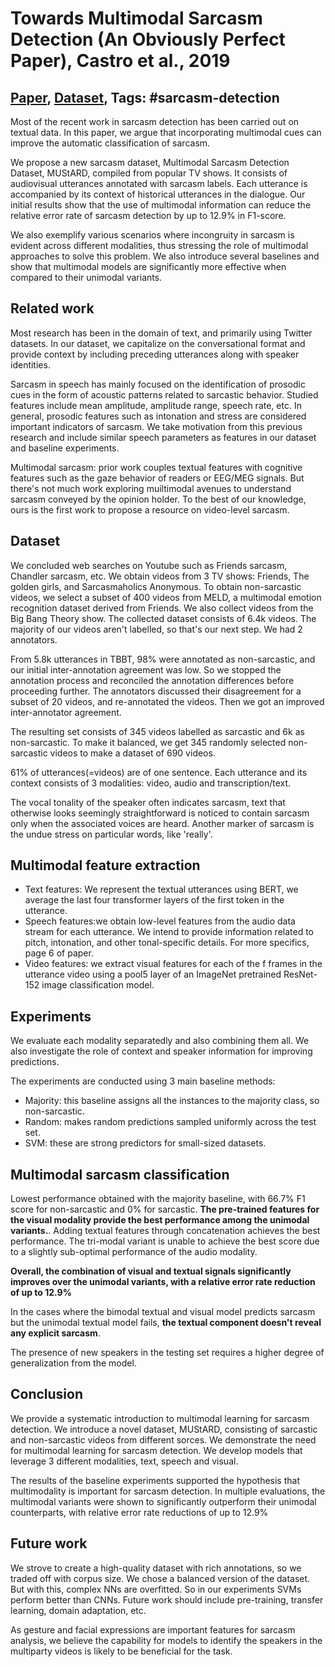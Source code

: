 # Towards Multimodal Sarcasm Detection (An Obviously Perfect Paper), Castro et al., 2019

## [Paper](https://www.aclweb.org/anthology/P19-1455/), [Dataset](https://github.com/soujanyaporia/MUStARD), Tags: \#sarcasm-detection

Most of the recent work in sarcasm detection has been carried out on textual data. In this paper, we argue that incorporating multimodal cues can improve the automatic classification of sarcasm.

We propose a new sarcasm dataset, Multimodal Sarcasm Detection Dataset, MUStARD, compiled from popular TV shows. It consists of audiovisual utterances annotated with sarcasm labels. Each utterance is accompanied by its context of historical utterances in the dialogue. Our initial results show that the use of multimodal information can reduce the relative error rate of sarcasm detection by up to 12.9% in F1-score. 

We also exemplify various scenarios where incongruity in sarcasm is evident across different modalities, thus stressing the role of multimodal approaches to solve this problem. We also introduce several baselines and show that multimodal models are significantly more effective when compared to their unimodal variants.

## Related work

Most research has been in the domain of text, and primarily using Twitter datasets. In our dataset, we capitalize on the conversational format and provide context by including preceding utterances along with speaker identities.

Sarcasm in speech has mainly focused on the identification of prosodic cues in the form of acoustic patterns related to sarcastic behavior. Studied features include mean amplitude, amplitude range, speech rate, etc. In general, prosodic features such as intonation and stress are considered important indicators of sarcasm. We take motivation from this previous research and include similar speech parameters as features in our dataset and baseline experiments.

Multimodal sarcasm: prior work couples textual features with cognitive features such as the gaze behavior of readers or EEG/MEG signals. But there's not much work exploring muiltimodal avenues to understand sarcasm conveyed by the opinion holder. To the best of our knowledge, ours is the first work to propose a resource on video-level sarcasm.

## Dataset

We concluded web searches on Youtube such as Friends sarcasm, Chandler sarcasm, etc. We obtain videos from 3 TV shows: Friends, The golden girls, and Sarcasmaholics Anonymous. To obtain non-sarcastic videos, we select a subset of 400 videos from MELD, a multimodal emotion recognition dataset derived from Friends. We also collect videos from the Big Bang Theory show. The collected dataset consists of 6.4k videos. The majority of our videos aren't labelled, so that's our next step. We had 2 annotators.

From 5.8k utterances in TBBT, 98% were annotated as non-sarcastic, and our initial inter-annotation agreement was low. So we stopped the annotation process and reconciled the annotation differences before proceeding further. The annotators discussed their disagreement for a subset of 20 videos, and re-annotated the videos. Then we got an improved inter-annotator agreement.

The resulting set consists of 345 videos labelled as sarcastic and 6k as non-sarcastic. To make it balanced, we get 345 randomly selected non-sarcastic videos to make a dataset of 690 videos.

61% of utterances(=videos) are of one sentence. Each utterance and its context consists of 3 modalities: video, audio and transcription/text.

The vocal tonality of the speaker often indicates sarcasm, text that otherwise looks seemingly straightforward is noticed to contain sarcasm only when the associated voices are heard. Another marker of sarcasm is the undue stress on particular words, like 'really'.

## Multimodal feature extraction

* Text features: We represent the textual utterances using BERT, we average the last four transformer layers of the first token in the utterance.
* Speech features:we obtain low-level features from the audio data stream for each utterance. We intend to provide information related to pitch, intonation, and other tonal-specific details. For more specifics, page 6 of paper.
* Video features: we extract visual features for each of the f frames in the utterance video using a pool5 layer of an ImageNet pretrained ResNet-152 image classification model.

## Experiments

We evaluate each modality separatedly and also combining them all. We also investigate the role of context and speaker information for improving predictions.

The experiments are conducted using 3 main baseline methods:

* Majority: this baseline assigns all the instances to the majority class, so non-sarcastic.
* Random: makes random predictions sampled uniformly across the test set.
* SVM: these are strong predictors for small-sized datasets.

## Multimodal sarcasm classification

Lowest performance obtained with the majority baseline, with 66.7% F1 score for non-sarcastic and 0% for sarcastic. **The pre-trained features for the visual modality provide the best performance among the unimodal variants.**. Adding textual features through concatenation achieves the best performance. The tri-modal variant is unable to achieve the best score due to a slightly sub-optimal performance of the audio modality. 
 
**Overall, the combination of visual and textual signals significantly improves over the unimodal variants, with a relative error rate reduction of up to 12.9%**

In the cases where the bimodal textual and visual model predicts sarcasm but the unimodal textual model fails, **the textual component doesn't reveal any explicit sarcasm**.

The presence of new speakers in the testing set requires a higher degree of generalization from the model.

## Conclusion

We provide a systematic introduction to multimodal learning for sarcasm detection. We introduce a novel dataset, MUStARD, consisting of sarcastic and non-sarcastic videos from different sorces. We demonstrate the need for multimodal learning for sarcasm detection. We develop models that leverage 3 different modalities, text, speech and visual.

The results of the baseline experiments supported the hypothesis that multimodality is important for sarcasm detection. In multiple evaluations, the multimodal variants were shown to significantly outperform their unimodal counterparts, with relative error rate reductions of up to 12.9%

## Future work

We strove to create a high-quality dataset with rich annotations, so we traded off with corpus size. We chose a balanced version of the dataset. But with this, complex NNs are overfitted. So in our experiments SVMs perform better than CNNs. Future work should include pre-training, transfer learning, domain adaptation, etc.

As gesture and facial expressions are important features for sarcasm analysis, we believe the capability for models to identify the speakers in the multiparty videos is likely to be beneficial for the task.